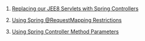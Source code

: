 1. [Replacing our JEE8 Servlets with Spring Controllers ](jee8springcontrollers.md)

2. [Using Spring @RequestMapping Restrictions](jee8springrequestmapping.md)

3. [Using Spring Controller Method Parameters](jee8springcontrollermethods.md)


